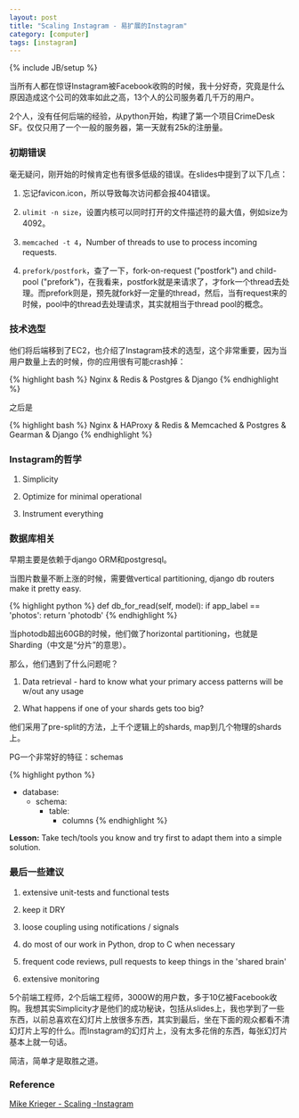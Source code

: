 ```yaml
---
layout: post
title: "Scaling Instagram - 易扩展的Instagram"
category: [computer]
tags: [instagram]
---
```

{% include JB/setup %}

当所有人都在惊讶Instagram被Facebook收购的时候，我十分好奇，究竟是什么原因造成这个公司的效率如此之高，13个人的公司服务着几千万的用户。

2个人，没有任何后端的经验，从python开始，构建了第一个项目CrimeDesk SF。仅仅只用了一个一般的服务器，第一天就有25k的注册量。

### 初期错误

毫无疑问，刚开始的时候肯定也有很多低级的错误。在slides中提到了以下几点：

1.   忘记favicon.icon，所以导致每次访问都会报404错误。

2.   `ulimit -n size`，设置内核可以同时打开的文件描述符的最大值，例如size为4092。

3.   `memcached -t 4`，Number of threads to use to process incoming requests.

4.   `prefork/postfork`，查了一下，fork-on-request ("postfork") and child-pool ("prefork")，在我看来，postfork就是来请求了，才fork一个thread去处理。而prefork则是，预先就fork好一定量的thread，然后，当有request来的时候，pool中的thread去处理请求，其实就相当于thread pool的概念。

### 技术选型

他们将后端移到了EC2，也介绍了Instagram技术的选型，这个非常重要，因为当用户数量上去的时候，你的应用很有可能crash掉：

{% highlight bash %}
Nginx & 
Redis & 
Postgres & 
Django
{% endhighlight %}


之后是

{% highlight bash %}
Nginx & HAProxy &
Redis & Memcached &
Postgres & Gearman &
Django
{% endhighlight %}

### Instagram的哲学

1.   Simplicity

2.   Optimize for minimal operational 

3.   Instrument everything

### 数据库相关

早期主要是依赖于django ORM和postgresql。

当图片数量不断上涨的时候，需要做vertical partitioning, django db routers make it pretty easy. 

{% highlight python %}
def db_for_read(self, model):
  if app_label == 'photos':
  	return 'photodb'
{% endhighlight %}

当photodb超出60GB的时候，他们做了horizontal partitioning，也就是Sharding（中文是“分片”的意思）。

那么，他们遇到了什么问题呢？

1.   Data retrieval - hard to know what your primary access patterns will be w/out any usage

2.   What happens if one of your shards gets too big?

他们采用了pre-split的方法，上千个逻辑上的shards, map到几个物理的shards上。

PG一个非常好的特征：schemas

{% highlight python %}
- database:
  - schema:
    - table:
      - columns
{% endhighlight %}

__Lesson:__ Take tech/tools you know and try first to adapt them into a simple solution. 

### 最后一些建议

1.   extensive unit-tests and functional tests

2.   keep it DRY

3.   loose coupling using notifications / signals

4.   do most of our work in Python, drop to C when necessary

5.   frequent code reviews, pull requests to keep things in the 'shared brain'

6.   extensive monitoring 

5个前端工程师，2个后端工程师，3000W的用户数，多于10亿被Facebook收购。我想其实Simplicity才是他们的成功秘诀，包括从slides上，我也学到了一些东西，以前总喜欢在幻灯片上放很多东西，其实到最后，坐在下面的观众都看不清幻灯片上写的什么。而Instagram的幻灯片上，没有太多花俏的东西，每张幻灯片基本上就一句话。

简洁，简单才是取胜之道。

### Reference

[Mike Krieger - Scaling -Instagram](http://www.scribd.com/doc/89025069/Mike-Krieger-Instagram-at-the-Airbnb-tech-talk-on-Scaling-Instagram)
